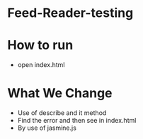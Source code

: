 # Feed-Reader-testing
# How to run
- open index.html 
# What We Change
- Use of describe and it method 
- Find the error and then see in index.html
- By use of jasmine.js
